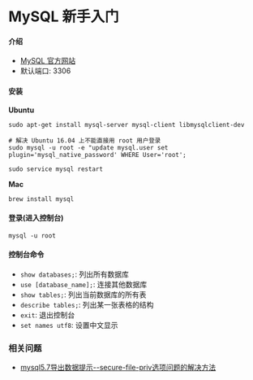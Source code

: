 # MySQL 新手入门

#### 介绍

* [MySQL 官方网站](http://www.mysql.com/)
* 默认端口: 3306


#### 安装

**Ubuntu**
	
	sudo apt-get install mysql-server mysql-client libmysqlclient-dev
	
	# 解决 Ubuntu 16.04 上不能直接用 root 用户登录
	sudo mysql -u root -e "update mysql.user set plugin='mysql_native_password' WHERE User='root';
	
	sudo service mysql restart
	
**Mac**

	brew install mysql
	
	
#### 登录(进入控制台)

	mysql -u root
	
	
#### 控制台命令

* `show databases;`: 列出所有数据库
* `use [database_name];`: 连接其他数据库
* `show tables;`: 列出当前数据库的所有表
* `describe tables;`: 列出某一张表格的结构
* `exit`: 退出控制台
* `set names utf8`: 设置中文显示



### 相关问题

* [mysql5.7导出数据提示--secure-file-priv选项问题的解决方法](https://blog.csdn.net/fdipzone/article/details/78634992)